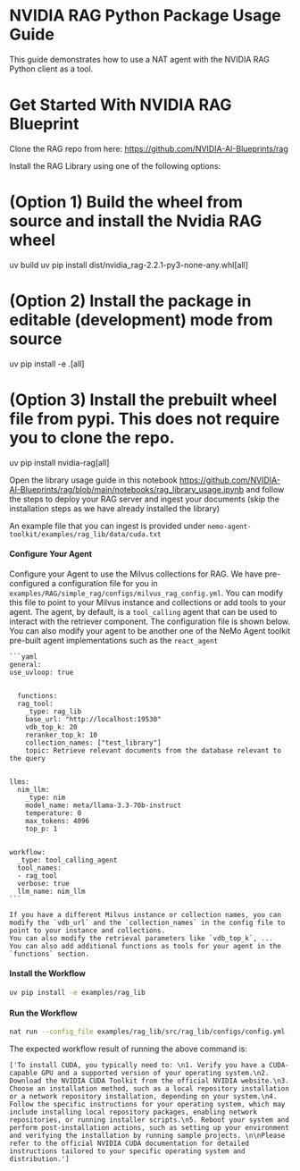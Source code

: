 # NVIDIA RAG Python Package Usage Guide

This guide demonstrates how to use a NAT agent with the NVIDIA RAG Python client as a tool.
# Get Started With NVIDIA RAG Blueprint

Clone the RAG repo from here: https://github.com/NVIDIA-AI-Blueprints/rag

Install the RAG Library using one of the following options:

# (Option 1) Build the wheel from source and install the Nvidia RAG wheel
uv build
uv pip install dist/nvidia_rag-2.2.1-py3-none-any.whl[all]

# (Option 2) Install the package in editable (development) mode from source
uv pip install -e .[all]

# (Option 3) Install the prebuilt wheel file from pypi. This does not require you to clone the repo.
uv pip install nvidia-rag[all]

Open the library usage guide in this notebook https://github.com/NVIDIA-AI-Blueprints/rag/blob/main/notebooks/rag_library_usage.ipynb and follow the steps to deploy your RAG server and ingest your documents (skip the installation steps as we have already installed the library)

An example file that you can ingest is provided under `nemo-agent-toolkit/examples/rag_lib/data/cuda.txt`

#### Configure Your Agent

Configure your Agent to use the Milvus collections for RAG. We have pre-configured a configuration file for you in `examples/RAG/simple_rag/configs/milvus_rag_config.yml`. You can modify this file to point to your Milvus instance and collections or add tools to your agent. The agent, by default, is a `tool_calling` agent that can be used to interact with the retriever component. The configuration file is shown below. You can also modify your agent to be another one of the NeMo Agent toolkit pre-built agent implementations such as the `react_agent`

    ```yaml
    general:
    use_uvloop: true


      functions:
      rag_tool:
        _type: rag_lib
        base_url: "http://localhost:19530"
        vdb_top_k: 20
        reranker_top_k: 10
        collection_names: ["test_library"]
        topic: Retrieve relevant documents from the database relevant to the query


    llms:
      nim_llm:
        _type: nim
        model_name: meta/llama-3.3-70b-instruct
        temperature: 0
        max_tokens: 4096
        top_p: 1


    workflow:
      _type: tool_calling_agent
      tool_names:
      - rag_tool
      verbose: true
      llm_name: nim_llm
    ```

    If you have a different Milvus instance or collection names, you can modify the `vdb_url` and the `collection_names` in the config file to point to your instance and collections. 
    You can also modify the retrieval parameters like `vdb_top_k`, ...
    You can also add additional functions as tools for your agent in the `functions` section.

#### Install the Workflow
```bash
uv pip install -e examples/rag_lib
```

#### Run the Workflow

```bash
nat run --config_file examples/rag_lib/src/rag_lib/configs/config.yml --input "How do I install CUDA"
```

The expected workflow result of running the above command is:
```console
['To install CUDA, you typically need to: \n1. Verify you have a CUDA-capable GPU and a supported version of your operating system.\n2. Download the NVIDIA CUDA Toolkit from the official NVIDIA website.\n3. Choose an installation method, such as a local repository installation or a network repository installation, depending on your system.\n4. Follow the specific instructions for your operating system, which may include installing local repository packages, enabling network repositories, or running installer scripts.\n5. Reboot your system and perform post-installation actions, such as setting up your environment and verifying the installation by running sample projects. \n\nPlease refer to the official NVIDIA CUDA documentation for detailed instructions tailored to your specific operating system and distribution.']



